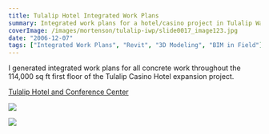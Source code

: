 ```yaml
---
title: Tulalip Hotel Integrated Work Plans
summary: Integrated work plans for a hotel/casino project in Tulalip Washington
coverImage: /images/mortenson/tulalip-iwp/slide0017_image123.jpg
date: "2006-12-07"
tags: ["Integrated Work Plans", "Revit", "3D Modeling", "BIM in Field"]
---
```


I generated integrated work plans for all concrete work throughout the 114,000 sq ft first floor of the Tulalip Casino Hotel expansion project.

[Tulalip Hotel and Conference Center](https://www.mortenson.com/projects/tulalip-hotel-and-conference-center)

![](/images/mortenson/tulalip-iwp/slide0017_image119.jpg)

![](/images/mortenson/tulalip-iwp/slide0017_image121.jpg)

